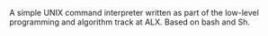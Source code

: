 A simple UNIX command interpreter written as part of the low-level programming and algorithm track at ALX. Based on bash and Sh.
